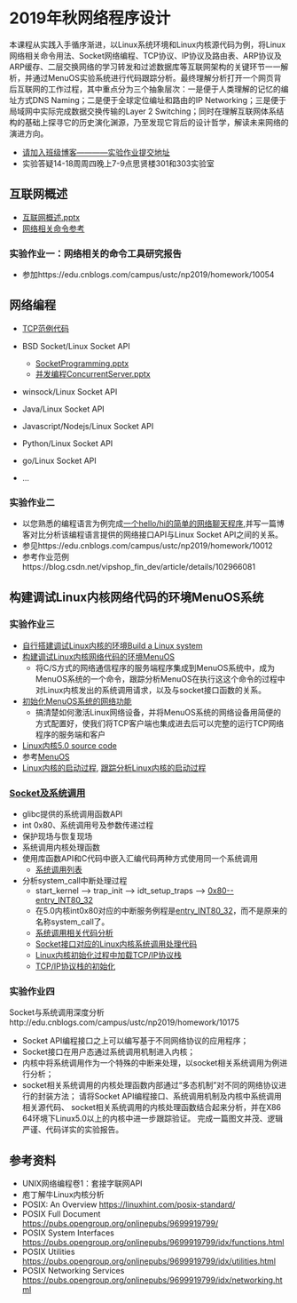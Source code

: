 # 2019年秋网络程序设计

本课程从实践入手循序渐进，以Linux系统环境和Linux内核源代码为例，将Linux网络相关命令用法、Socket网络编程、TCP协议、IP协议及路由表、ARP协议及ARP缓存、二层交换网络的学习转发和过滤数据库等互联网架构的关键环节一一解析，并通过MenuOS实验系统进行代码跟踪分析。最终理解分析打开一个网页背后互联网的工作过程，其中重点分为三个抽象层次：一是便于人类理解的记忆的编址方式DNS Naming；二是便于全球定位编址和路由的IP Networking；三是便于局域网中实际完成数据交换传输的Layer 2 Switching；同时在理解互联网体系结构的基础上探寻它的历史演化渊源，乃至发现它背后的设计哲学，解读未来网络的演进方向。

* [请加入班级博客————实验作业提交地址](http://edu.cnblogs.com/campus/ustc/np2019/join?id=CfDJ8DeHXSeUWr9KtnvAGu7_dX9TjzrnS5kltcFAcolgGsH1Ml6mPMIu6q9UAMMfwfHqJR0gIzf7C_jRP07BFPZdangSzlwCLd1km652ExcGpvRx83yBkPDMWyv4Nbu-sxSLTjqAfZyzS8zoQRBKsdT2f2o)
* 实验答疑14-18周周四晚上7-9点思贤楼301和303实验室

## 互联网概述

* [互联网概述.pptx](https://github.com/mengning/net/raw/master/lab1/%E4%BA%92%E8%81%94%E7%BD%91%E6%A6%82%E8%BF%B0.pptx)
* [网络相关命令参考](https://man.linuxde.net/par/5)

### 实验作业一：网络相关的命令工具研究报告

* 参加https://edu.cnblogs.com/campus/ustc/np2019/homework/10054

## 网络编程

* [TCP范例代码](https://github.com/mengning/net/tree/master/lab2/socket_workspace)
* BSD Socket/Linux Socket API
   * [SocketProgramming.pptx](https://github.com/mengning/net/raw/master/lab2/SocketProgramming.pptx)
   * [并发编程ConcurrentServer.pptx](https://github.com/mengning/net/raw/master/lab2/ConcurrentServer.pptx)
   
* winsock/Linux Socket API
* Java/Linux Socket API
* Javascript/Nodejs/Linux Socket API
* Python/Linux Socket API
* go/Linux Socket API
* ...

### 实验作业二

* 以您熟悉的编程语言为例完成[一个hello/hi的简单的网络聊天程序](https://github.com/mengning/net/tree/master/lab2),并写一篇博客对比分析该编程语言提供的网络接口API与Linux Socket API之间的关系。
* 参见https://edu.cnblogs.com/campus/ustc/np2019/homework/10012
* 参考作业范例https://blog.csdn.net/vipshop_fin_dev/article/details/102966081

## 构建调试Linux内核网络代码的环境MenuOS系统
### 实验作业三
  * [自行搭建调试Linux内核的环境Build a Linux system](https://github.com/mengning/net/raw/master/lab3/BuildLinuxSystem.pptx)
  * [构建调试Linux内核网络代码的环境MenuOS](https://www.shiyanlou.com/courses/1198)
     * 将C/S方式的网络通信程序的服务端程序集成到MenuOS系统中，成为MenuOS系统的一个命令，跟踪分析MenuOS在执行这这个命令的过程中对Linux内核发出的系统调用请求，以及与socket接口函数的关系。
  * [初始化MenuOS系统的网络功能](https://www.shiyanlou.com/courses/1198)
     * 搞清楚如何激活Linux网络设备，并将MenuOS系统的网络设备用简便的方式配置好，使我们将TCP客户端也集成进去后可以完整的运行TCP网络程序的服务端和客户
* [Linux内核5.0 source code](https://github.com/mengning/linux/tree/v5.0)
* 参考[MenuOS](https://www.shiyanlou.com/courses/195)
* [Linux内核的启动过程](https://github.com/mengning/linux/blob/v5.0/init/main.c#L537), [跟踪分析Linux内核的启动过程](https://www.shiyanlou.com/courses/195/labs/725/document)

### [Socket及系统调用](https://github.com/mengning/linuxkernel/raw/master/SystemCall.pdf)

* glibc提供的系统调用函数API
* int 0x80、系统调用号及参数传递过程
* 保护现场与恢复现场
* 系统调用内核处理函数
* 使用库函数API和C代码中嵌入汇编代码两种方式使用同一个系统调用
  * [系统调用列表](https://github.com/mengning/linux/blob/master/arch/x86/entry/syscalls/syscall_32.tbl)
* 分析system_call中断处理过程
  * start_kernel --> trap_init --> idt_setup_traps --> [0x80--entry_INT80_32](https://github.com/mengning/linux/blob/master/arch/x86/kernel/idt.c#L105)
  * 在5.0内核int0x80对应的中断服务例程是[entry_INT80_32](https://github.com/mengning/linux/blob/master/arch/x86/entry/entry_32.S#L989)，而不是原来的名称system_call了。
  * [系统调用相关代码分析](https://github.com/mengning/net/blob/master/doc/systemcall.md)
  * [Socket接口对应的Linux内核系统调用处理代码](https://github.com/mengning/net/blob/master/doc/socketSourceCode.md)
  * [Linux内核初始化过程中加载TCP/IP协议栈](https://github.com/mengning/net/blob/master/doc/tcpip.md)
  * [TCP/IP协议栈的初始化](https://github.com/mengning/net/blob/master/doc/tcpipinit.md)
### 实验作业四
Socket与系统调用深度分析http://edu.cnblogs.com/campus/ustc/np2019/homework/10175
* Socket API编程接口之上可以编写基于不同网络协议的应用程序；
* Socket接口在用户态通过系统调用机制进入内核；
* 内核中将系统调用作为一个特殊的中断来处理，以socket相关系统调用为例进行分析；
* socket相关系统调用的内核处理函数内部通过“多态机制”对不同的网络协议进行的封装方法；
请将Socket API编程接口、系统调用机制及内核中系统调用相关源代码、 socket相关系统调用的内核处理函数结合起来分析，并在X86 64环境下Linux5.0以上的内核中进一步跟踪验证。
完成一篇图文并茂、逻辑严谨、代码详实的实验报告。

## 参考资料

* UNIX网络编程卷1：套接字联网API
* 庖丁解牛Linux内核分析
* POSIX: An Overview https://linuxhint.com/posix-standard/
* POSIX Full Document https://pubs.opengroup.org/onlinepubs/9699919799/
* POSIX System Interfaces https://pubs.opengroup.org/onlinepubs/9699919799/idx/functions.html
* POSIX Utilities https://pubs.opengroup.org/onlinepubs/9699919799/idx/utilities.html
* POSIX Networking Services https://pubs.opengroup.org/onlinepubs/9699919799/idx/networking.html

